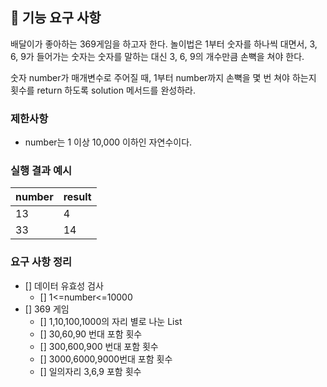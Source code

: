 ## 🚀 기능 요구 사항

배달이가 좋아하는 369게임을 하고자 한다. 놀이법은 1부터 숫자를 하나씩 대면서, 3, 6, 9가 들어가는 숫자는 숫자를 말하는 대신 3, 6, 9의 개수만큼 손뼉을 쳐야 한다.

숫자 number가 매개변수로 주어질 때, 1부터 number까지 손뼉을 몇 번 쳐야 하는지 횟수를 return 하도록 solution 메서드를 완성하라.

### 제한사항

- number는 1 이상 10,000 이하인 자연수이다.

### 실행 결과 예시

| number | result |
| --- | --- |
| 13 | 4 |
| 33 | 14 |

### 요구 사항 정리
- [] 데이터 유효성 검사
  - [] 1<=number<=10000
- [] 369 게임
  - [] 1,10,100,1000의 자리 별로 나눈 List
  - [] 30,60,90 번대 포함 횟수
  - [] 300,600,900 번대 포함 횟수
  - [] 3000,6000,9000번대 포함 횟수
  - [] 일의자리 3,6,9 포함 횟수